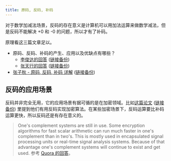 ```yaml
---
title: 原码, 反码, 补码
---
```



对于数学加减法场景，反码的存在意义是计算机可以用加法运算来做数学减法，但是反码不能解决 +0 和 -0 的问题，所以才有了补码。

原理看这三篇文章足以。

- 原码、反码、补码的产生、应用以及优缺点有哪些？
  - [李俊达的回答](https://www.zhihu.com/question/20159860/answer/71256667) ([链接备份](https://archive.md/fkEb3))
  - [张天行的回答](https://www.zhihu.com/question/20159860/answer/119405396) ([链接备份](https://archive.md/VXhQR))
- [张子秋 - 原码, 反码, 补码 详解](https://www.cnblogs.com/zhangziqiu/archive/2011/03/30/ComputerCode.html) ([链接备份](https://web.archive.org/web/20221207235444/https://www.cnblogs.com/zhangziqiu/archive/2011/03/30/ComputerCode.html))


## 反码的应用场景

反码并非完全无用，它的应用场景有据可循的是在加密领域。比如[这篇论文][1] ([链接备份](https://web.archive.org/web/20170810202511/http://www.csjournals.com/IJITKM/PDF%205-1/Article_14.pdf)) 里提到他们有用反码实现加密算法。在某些加密场景下，反码运算要比补码运算更快，所以反码还是有存在意义的。

> One's complement systems are still in use. Some encryption algorithms for fast scalar arithmetic can run much faster in one's complement than in two's. This is mostly used in encapsulated signal processing units or real-time signal analysis systems. Because of that advantage one's complement systems will continue to exist and get used.
> 参考 [Quora 的回答](https://www.quora.com/Why-did-they-use-the-ones-complement-number-system-to-encode-negative-and-positive-numbers-in-a-binary-number-representation/answer/Andreas-Harke)。

[1]: http://www.csjournals.com/IJITKM/PDF%205-1/Article_14.pdf
